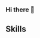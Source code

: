 ### Hi there 👋

<!--
**Neroren/Neroren** is a ✨ _special_ ✨ repository because its `README.md` (this file) appears on your GitHub profile.

Here are some ideas to get you started:

- 🔭 I’m currently working on ...
- 🌱 I’m currently learning ...
- 👯 I’m looking to collaborate on ...
- 🤔 I’m looking for help with ...
- 💬 Ask me about ...
- 📫 How to reach me: ...
- 😄 Pronouns: ...
- ⚡ Fun fact: ...
-->

## Skills
<p align="center">
<img alt="" src="https://img.shields.io/badge/HTML5-E34F26?style=for-the-badge&logo=html5&logoColor=white" />
<img alt="" src="https://img.shields.io/badge/CSS3-1572B6?style=for-the-badge&logo=css3&logoColor=white" />
<img alt="" src="https://img.shields.io/badge/JavaScript-F7DF1E?style=for-the-badge&logo=javascript&logoColor=black" />
<img alt="" src="https://img.shields.io/badge/TypeScript-007ACC?style=for-the-badge&logo=typescript&logoColor=white" />
<img alt="" src="https://img.shields.io/badge/Sass-CC6699?style=for-the-badge&logo=sass&logoColor=white" />
<img alt="" src="https://img.shields.io/badge/React-20232A?style=for-the-badge&logo=react&logoColor=61DAFB" />
<img alt="" src="https://img.shields.io/badge/-Next.js-000000?style=for-the-badge&logo=nextdotjs&logoColor=white" />
<img alt="" src="https://img.shields.io/badge/Jest-323330?style=for-the-badge&logo=Jest&logoColor=white" />
<img alt="" src="https://img.shields.io/badge/GIT-E44C30?style=for-the-badge&logo=git&logoColor=white" />
<img alt="" src="https://img.shields.io/badge/-Firebase-ffcb2f?style=for-the-badge&logo=firebase&logoColor=black" />
</p>
